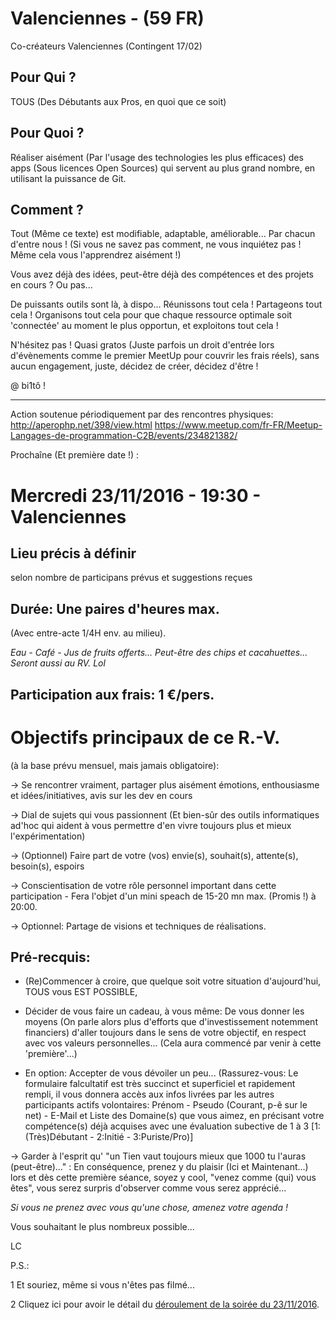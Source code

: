 # Valenciennes - (59 FR)
Co-créateurs Valenciennes (Contingent 17/02)

## Pour Qui ?
TOUS (Des Débutants aux Pros, en quoi que ce soit)

## Pour Quoi ?
Réaliser aisément (Par l'usage des technologies les plus efficaces) des apps (Sous licences Open Sources) qui servent au plus grand nombre, en utilisant la puissance de Git.

## Comment ?
Tout (Même ce texte) est modifiable, adaptable, améliorable... Par chacun d'entre nous !
(Si vous ne savez pas comment, ne vous inquiétez pas ! Même cela vous l'apprendrez aisément !)

Vous avez déjà des idées, peut-être déjà des compétences et des projets en cours ? Ou pas...

De puissants outils sont là, à dispo... Réunissons tout cela ! Partageons tout cela ! Organisons tout cela pour que chaque ressource optimale soit 'connectée' au moment le plus opportun, et exploitons tout cela !

N'hésitez pas ! Quasi gratos (Juste parfois un droit d'entrée lors d'évènements comme le premier MeetUp pour couvrir les frais réels), sans aucun engagement, juste, décidez de créer, décidez d'être !


@ bi1tô !

-----------------------------------------------------------------------------------------------------------------------------

Action soutenue périodiquement par des rencontres physiques:
http://aperophp.net/398/view.html
https://www.meetup.com/fr-FR/Meetup-Langages-de-programmation-C2B/events/234821382/

Prochaîne (Et première date !) :

# Mercredi 23/11/2016 - 19:30 - Valenciennes
## Lieu précis à définir
selon nombre de participans prévus et suggestions reçues

## Durée: Une paires d'heures max.
(Avec entre-acte 1/4H env. au milieu).

*Eau - Café - Jus de fruits offerts... Peut-être des chips et cacahuettes... Seront aussi au RV. Lol*


## Participation aux frais: 1 €/pers.



# Objectifs principaux de ce R.-V.
(à la base prévu mensuel, mais jamais obligatoire):

-> Se rencontrer vraiment, partager plus aisément émotions, enthousiasme et idées/initiatives, avis sur les dev en cours

-> Dial de sujets qui vous passionnent (Et bien-sûr des outils informatiques ad'hoc qui aident à vous permettre d'en vivre toujours plus et mieux l'expérimentation)

-> (Optionnel) Faire part de votre (vos) envie(s), souhait(s), attente(s), besoin(s), espoirs

-> Conscientisation de votre rôle personnel important dans cette participation - Fera l'objet d'un mini speach de 15-20 mn max. (Promis !) à 20:00.

-> Optionnel: Partage de visions et techniques de réalisations.



## Pré-recquis:

- (Re)Commencer à croire, que quelque soit votre situation d'aujourd'hui, TOUS vous EST POSSIBLE,

- Décider de vous faire un cadeau, à vous même: De vous donner les moyens (On parle alors plus d'efforts que d'investissement notemment financiers) d'aller toujours dans le sens de votre objectif, en respect avec vos valeurs personnelles... (Cela aura commencé par venir à cette 'première'...)

- En option: Accepter de vous dévoiler un peu... (Rassurez-vous: Le formulaire falcultatif est très succinct et superficiel et rapidement rempli, il vous donnera accès aux infos livrées par les autres participants actifs volontaires: Prénom - Pseudo (Courant, p-ê sur le net) - E-Mail et Liste des Domaine(s) que vous aimez, en précisant votre compétence(s) déjà acquises avec une évaluation subective de 1 à 3 [1: (Très)Débutant - 2:Initié - 3:Puriste/Pro)]

-> Garder à l'esprit qu' "un Tien vaut toujours mieux que 1000 tu l'auras (peut-être)..." : En conséquence, prenez y du plaisir (Ici et Maintenant...) lors et dès cette première séance, soyez y cool, "venez comme (qui) vous êtes", vous serez surpris d'observer comme vous serez apprécié...


*Si vous ne prenez avec vous qu'une chose, amenez votre agenda !*


Vous souhaitant le plus nombreux possible...

LC

P.S.:

1 Et souriez, même si vous n'êtes pas filmé...

2 Cliquez ici pour avoir le détail du [déroulement de la soirée du 23/11/2016](https://github.com/chemin2bonheur/valenciennes/blob/master/programmeSessionOuverture_161123.MD).
      
      
